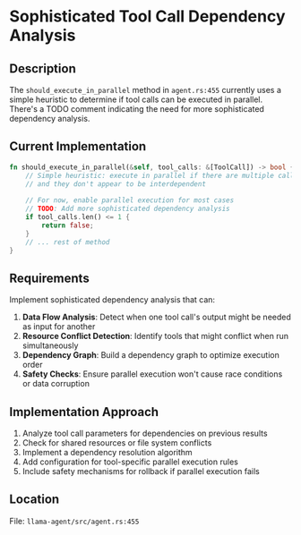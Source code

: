 # Sophisticated Tool Call Dependency Analysis

## Description

The `should_execute_in_parallel` method in `agent.rs:455` currently uses a simple heuristic to determine if tool calls can be executed in parallel. There's a TODO comment indicating the need for more sophisticated dependency analysis.

## Current Implementation

```rust
fn should_execute_in_parallel(&self, tool_calls: &[ToolCall]) -> bool {
    // Simple heuristic: execute in parallel if there are multiple calls
    // and they don't appear to be interdependent
    
    // For now, enable parallel execution for most cases
    // TODO: Add more sophisticated dependency analysis
    if tool_calls.len() <= 1 {
        return false;
    }
    // ... rest of method
}
```

## Requirements

Implement sophisticated dependency analysis that can:

1. **Data Flow Analysis**: Detect when one tool call's output might be needed as input for another
2. **Resource Conflict Detection**: Identify tools that might conflict when run simultaneously
3. **Dependency Graph**: Build a dependency graph to optimize execution order
4. **Safety Checks**: Ensure parallel execution won't cause race conditions or data corruption

## Implementation Approach

1. Analyze tool call parameters for dependencies on previous results
2. Check for shared resources or file system conflicts
3. Implement a dependency resolution algorithm
4. Add configuration for tool-specific parallel execution rules
5. Include safety mechanisms for rollback if parallel execution fails

## Location

File: `llama-agent/src/agent.rs:455`
